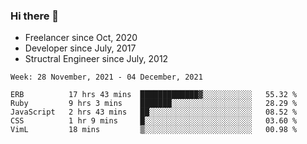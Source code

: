 ### Hi there 👋

- Freelancer since Oct, 2020
- Developer since July, 2017
- Structral Engineer since July, 2012

<!--START_SECTION:waka-->
```text
Week: 28 November, 2021 - 04 December, 2021

ERB          17 hrs 43 mins  █████████████▓░░░░░░░░░░░   55.32 % 
Ruby         9 hrs 3 mins    ███████░░░░░░░░░░░░░░░░░░   28.29 % 
JavaScript   2 hrs 43 mins   ██░░░░░░░░░░░░░░░░░░░░░░░   08.52 % 
CSS          1 hr 9 mins     █░░░░░░░░░░░░░░░░░░░░░░░░   03.60 % 
VimL         18 mins         ▒░░░░░░░░░░░░░░░░░░░░░░░░   00.98 % 
```
<!--END_SECTION:waka-->

